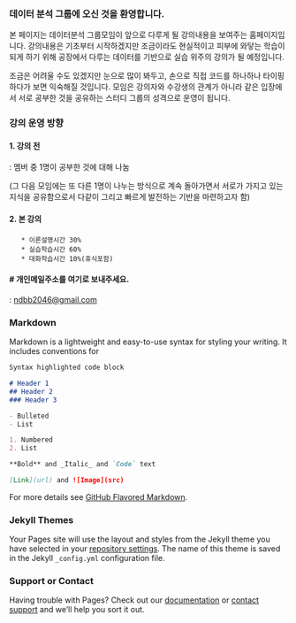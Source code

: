 ### 데이터 분석 그룹에 오신 것을 환영합니다.

본 페이지는 데이터분석 그룹모임이 앞으로 다루게
될 강의내용을 보여주는 홈페이지입니다. 강의내용은
기초부터 시작하겠지만 조금이라도 현실적이고 피부에
와닿는 학습이 되게 하기 위해 공장에서 다루는
데이터를 기반으로 실습 위주의 강의가 될 예정입니다.

조금은 어려울 수도 있겠지만 눈으로 많이 봐두고,
손으로 직접 코드를 하나하나 타이핑하다가 보면 
익숙해질 것입니다. 모임은 강의자와 수강생의 관계가
아니라 같은 입장에서 서로 공부한 것을 공유하는
스터디 그룹의 성격으로 운영이 됩니다.

### 강의 운영 방향
#### 1. 강의 전

  : 멤버 중 1명이 공부한 것에 대해 나눔

(그 다음 모임에는 또 다른 1명이 나누는 
방식으로 계속 돌아가면서 서로가 가지고 있는 
지식을 공유함으로서 다같이 그리고 빠르게 
발전하는 기반을 마련하고자 함)

#### 2. 본 강의
       
       * 이론설명시간 30%
       * 실습학습시간 60%
       * 대화학습시간 10%(휴식포함)

#### # 개인메일주소를 여기로 보내주세요.
   : ndbb2046@gmail.com




### Markdown

Markdown is a lightweight and easy-to-use syntax for styling your writing. It includes conventions for

```markdown
Syntax highlighted code block

# Header 1
## Header 2
### Header 3

- Bulleted
- List

1. Numbered
2. List

**Bold** and _Italic_ and `Code` text

[Link](url) and ![Image](src)
```

For more details see [GitHub Flavored Markdown](https://guides.github.com/features/mastering-markdown/).

### Jekyll Themes

Your Pages site will use the layout and styles from the Jekyll theme you have selected in your [repository settings](https://github.com/Phil-Bang/datagroup.github.io/settings). The name of this theme is saved in the Jekyll `_config.yml` configuration file.

### Support or Contact

Having trouble with Pages? Check out our [documentation](https://help.github.com/categories/github-pages-basics/) or [contact support](https://github.com/contact) and we’ll help you sort it out.
